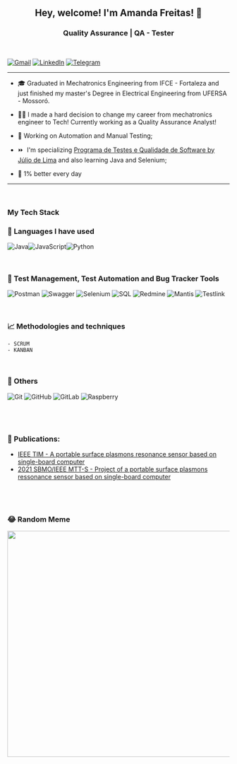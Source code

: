 **<h2 style="text-align: center;">Hey, welcome! I'm Amanda Freitas! 👋 </h2>**

**<h3 style="text-align: center;">Quality Assurance | QA - Tester</h3>**

&nbsp; 
<p style="text-align: center;">

[![Gmail](https://img.shields.io/badge/Gmail-D14836?style=for-the-badge&logo=gmail&logoColor=white)](mailto:amandkelvi@gmail.com) [![LinkedIn](https://img.shields.io/badge/linkedin-%230077B5.svg?style=for-the-badge&logo=linkedin&logoColor=white)](https://linkedin.com/in/amandaklf) [![Telegram](https://img.shields.io/badge/Telegram-2CA5E0?style=for-the-badge&logo=telegram&logoColor=white)](https://t.me/Amandaafreitas)
</p>


-------------------------
* 🎓 Graduated in Mechatronics Engineering from IFCE - Fortaleza and just finished my master's Degree in Electrical Engineering from UFERSA - Mossoró.

* 👩‍💻 I made a hard decision to change my career from mechatronics engineer to Tech! Currently working as a Quality Assurance Analyst!

* 🧠 Working on Automation and Manual Testing;

* ⏩  I'm specializing [Programa de Testes e Qualidade de Software by Júlio de Lima](https://www.juliodelima.com.br/mentoria/) and also learning Java and Selenium;  

* 💼 1% better every day

---------------------

&nbsp;
**<h3>My Tech Stack</h3>**


**<h3>🚀 Languages I have used  </h3>**  

![Java](https://img.shields.io/badge/java-100000?style=for-the-badge&logo=Jameson&logoColor=white&labelColor=0C0C63&color=3E27ED)![JavaScript](https://img.shields.io/badge/javascript-100000?style=for-the-badge&logo=javascript&logoColor=white&labelColor=665B0C&color=FFFF22)![Python](https://img.shields.io/badge/PYTHON-100000?style=for-the-badge&logo=PYTHON&logoColor=white&labelColor=080808&color=1C51CD) 

</br>

**<h3>🤖 Test Management, Test Automation and Bug Tracker Tools </h3>**  

![Postman](https://img.shields.io/badge/Postman-100000?style=for-the-badge&logo=Postman&logoColor=white&labelColor=000000&color=FF5E0D) 
![Swagger](https://img.shields.io/badge/Swagger-100000?style=for-the-badge&logo=swagger&logoColor=white&labelColor=1E590E&color=1E590E) 
![Selenium](https://img.shields.io/badge/-selenium-%43B02A?style=for-the-badge&logo=selenium&logoColor=white&labelColor=354561F&color=354561F)
![SQL](https://img.shields.io/badge/sqL-100000?style=for-the-badge&logo=MYSQL&logoColor=FFFFFF&labelColor=2F324F&color=2F324F) 
![Redmine](https://img.shields.io/badge/Redmine-100000?style=for-the-badge&logo=Redmine&logoColor=white&labelColor=5C0606&color=FF170F) 
![Mantis](https://img.shields.io/badge/MANTIS-100000?style=for-the-badge&logo=mega&logoColor=FFFFFF&labelColor=354561F&color=428629) 
![Testlink](https://img.shields.io/badge/TestLink-100000?style=for-the-badge&logo=Talenthouse&logoColor=white&labelColor=616D04&color=E7E118) 

</br>

**<h3>📈 Methodologies and techniques</h3>** 

    - SCRUM
    - KANBAN  
    
</br>

**<h3>💾 Others</h3>** 

![Git](https://img.shields.io/badge/git-%23F05033.svg?style=for-the-badge&logo=git&logoColor=white)
![GitHub](https://img.shields.io/badge/github-%23121011.svg?style=for-the-badge&logo=github&logoColor=white)
![GitLab](https://img.shields.io/badge/gitlab-%23181717.svg?style=for-the-badge&logo=gitlab&logoColor=white)
![Raspberry](https://img.shields.io/badge/raspberry_pi-100000?style=for-the-badge&logo=raspberrypi&logoColor=white&labelColor=192B42&color=6451FF) 

&nbsp;
---------
### 📑 Publications:

* [IEEE TIM - A portable surface plasmons resonance sensor based on single-board computer](https://ieeexplore.ieee.org/document/9989399)
* [2021 SBMO/IEEE MTT-S - Project of a portable surface plasmons ressonance sensor based on single-board computer](https://ieeexplore.ieee.org/document/9624867)

&nbsp;
-------

### 😂 Random Meme 
<img src="https://rm.up.railway.app/" width="512px"/>
